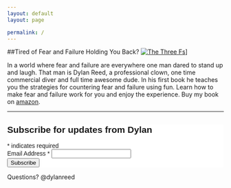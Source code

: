 ```yaml
---
layout: default
layout: page

permalink: /
---
```


##Tired of Fear and Failure Holding You Back? 
[![The Three Fs](https://dl.dropboxusercontent.com/u/45369/3fs-mock.png)](http://www.amazon.com/Three-Fs-Using-overcome-failure-ebook/dp/B00L9MCJHK/ref=asap_bc?ie=UTF8)]

In a world where fear and failure are everywhere one man dared to stand up and laugh. That man is Dylan Reed, a professional clown, one time commercial diver and full time awesome dude. In his first book he teaches you the strategies for countering fear and failure using fun. Learn how to make fear and failure work for you and enjoy the experience. Buy my book on [amazon](http://www.amazon.com/Three-Fs-Using-overcome-failure-ebook/dp/B00L9MCJHK/ref=asap_bc?ie=UTF8).

---



<!-- Begin MailChimp Signup Form -->
<link href="//cdn-images.mailchimp.com/embedcode/classic-081711.css" rel="stylesheet" type="text/css">
<style type="text/css">
	#mc_embed_signup{background:#fff; clear:left; font:14px Helvetica,Arial,sans-serif; }
	/* Add your own MailChimp form style overrides in your site stylesheet or in this style block.
	   We recommend moving this block and the preceding CSS link to the HEAD of your HTML file. */
</style>
<div id="mc_embed_signup">
<form action="//dylanreed.us12.list-manage.com/subscribe/post?u=aef49e9bc6220b93bcd835967&amp;id=82299a5c9f" method="post" id="mc-embedded-subscribe-form" name="mc-embedded-subscribe-form" class="validate" target="_blank" novalidate>
    <div id="mc_embed_signup_scroll">
	<h2>Subscribe for updates from Dylan</h2>
<div class="indicates-required"><span class="asterisk">*</span> indicates required</div>
<div class="mc-field-group">
	<label for="mce-EMAIL">Email Address  <span class="asterisk">*</span>
</label>
	<input type="email" value="" name="EMAIL" class="required email" id="mce-EMAIL">
</div>
	<div id="mce-responses" class="clear">
		<div class="response" id="mce-error-response" style="display:none"></div>
		<div class="response" id="mce-success-response" style="display:none"></div>
	</div>    <!-- real people should not fill this in and expect good things - do not remove this or risk form bot signups-->
    <div style="position: absolute; left: -5000px;" aria-hidden="true"><input type="text" name="b_aef49e9bc6220b93bcd835967_82299a5c9f" tabindex="-1" value=""></div>
    <div class="clear"><input type="submit" value="Subscribe" name="subscribe" id="mc-embedded-subscribe" class="button"></div>
    </div>
</form>
</div>
<script type='text/javascript' src='//s3.amazonaws.com/downloads.mailchimp.com/js/mc-validate.js'></script><script type='text/javascript'>(function($) {window.fnames = new Array(); window.ftypes = new Array();fnames[0]='EMAIL';ftypes[0]='email';fnames[1]='FNAME';ftypes[1]='text';fnames[2]='LNAME';ftypes[2]='text';}(jQuery));var $mcj = jQuery.noConflict(true);</script>
<!--End mc_embed_signup-->

Questions? @dylanreed
